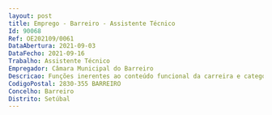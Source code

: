 ```yaml
--- 
layout: post
title: Emprego - Barreiro - Assistente Técnico
Id: 90068
Ref: OE202109/0061
DataAbertura: 2021-09-03
DataFecho: 2021-09-16
Trabalho: Assistente Técnico
Empregador: Câmara Municipal do Barreiro
Descricao: Funções inerentes ao conteúdo funcional da carreira e categoria de assistente técnico, designadamente experiência no desenvolvimento de tarefas de carater técnico administrativo e com ligação á área de recursos humanos. Deve também possuir uma boa capacidade de organização, planeamento, controle do trabalho e autonomia, de modo a alcançar de forma rápida e objetiva os resultados esperados. Possuir boa capacidade para reagir e desempenhar as suas tarefas em momentos de maior pressão.
CodigoPostal: 2830-355 BARREIRO
Concelho: Barreiro
Distrito: Setúbal
--- 
```

